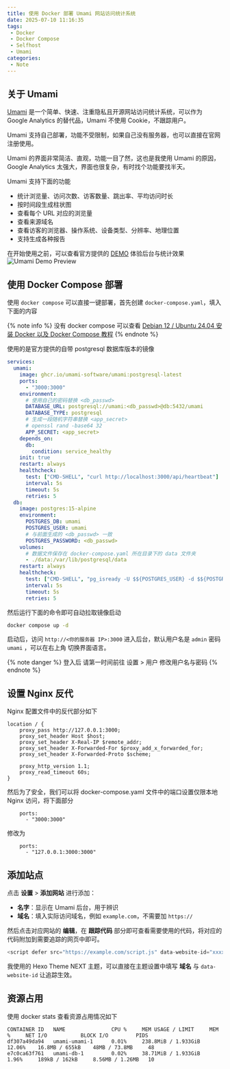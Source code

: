 ```yaml
---
title: 使用 Docker 部署 Umami 网站访问统计系统
date: 2025-07-10 11:16:35
tags:
 - Docker
 - Docker Compose
 - Selfhost
 - Umami
categories:
 - Note
---
```


## 关于 Umami 

[Umami](https://umami.is/) 是一个简单、快速、注重隐私且开源网站访问统计系统，可以作为 Google Analytics 的替代品，Umami 不使用 Cookie，不跟踪用户。   

Umami 支持自己部署，功能不受限制，如果自己没有服务器，也可以直接在官网注册使用。  

Umami 的界面非常简洁、直观，功能一目了然，这也是我使用 Umami 的原因，Google Analytics 太强大，界面也很复杂，有时找个功能要找半天。  

Umami 支持下面的功能
 - 统计浏览量、访问次数、访客数量、跳出率、平均访问时长
 - 按时间段生成柱状图
 - 查看每个 URL 对应的浏览量
 - 查看来源域名
 - 查看访客的浏览器、操作系统、设备类型、分辨率、地理位置
 - 支持生成各种报告

在开始使用之前，可以查看官方提供的 [DEMO](https://eu.umami.is/share/LGazGOecbDtaIwDr/umami.is) 体验后台与统计效果
![Umami Demo Preview](https://m.nep.me/blog/post/umami-demo-preview.png)

## 使用 Docker Compose 部署

使用 `docker compose` 可以直接一键部署，首先创建 `docker-compose.yaml`，填入下面的内容

<!--more-->
{% note info %}
没有 docker compose 可以查看 [Debian 12 / Ubuntu 24.04 安装 Docker 以及 Docker Compose 教程](https://u.sb/debian-install-docker/) 
{% endnote %}

使用的是官方提供的自带 postgresql 数据库版本的镜像

```yaml 
services:
  umami:
    image: ghcr.io/umami-software/umami:postgresql-latest
    ports:
      - "3000:3000"
    environment:
      # 使用自己的密码替换 <db_passwd> 
      DATABASE_URL: postgresql://umami:<db_passwd>@db:5432/umami
      DATABASE_TYPE: postgresql
      # 生成一段随机字符串替换 <app_secret>
      # openssl rand -base64 32
      APP_SECRET: <app_secret>
    depends_on:
      db:
        condition: service_healthy
    init: true
    restart: always
    healthcheck:
      test: ["CMD-SHELL", "curl http://localhost:3000/api/heartbeat"]
      interval: 5s
      timeout: 5s
      retries: 5
  db:
    image: postgres:15-alpine
    environment:
      POSTGRES_DB: umami
      POSTGRES_USER: umami
      # 与前面生成的 <db_passwd> 一致
      POSTGRES_PASSWORD: <db_passwd>
    volumes:
      # 数据文件保存在 docker-compose.yaml 所在目录下的 data 文件夹
      - ./data:/var/lib/postgresql/data
    restart: always
    healthcheck:
      test: ["CMD-SHELL", "pg_isready -U $${POSTGRES_USER} -d $${POSTGRES_DB}"]
      interval: 5s
      timeout: 5s
      retries: 5
```

然后运行下面的命令即可自动拉取镜像启动
```sh 
docker compose up -d
```

启动后，访问 `http://<你的服务器 IP>:3000` 进入后台，默认用户名是 `admin` 密码 `umami` ，可以在右上角 切换界面语言。

{% note danger %}
登入后 请第一时间前往 设置 > 用户 修改用户名与密码
{% endnote %}

## 设置 Nginx 反代
Nginx 配置文件中的反代部分如下
```
location / {
    proxy_pass http://127.0.0.1:3000;
    proxy_set_header Host $host;
    proxy_set_header X-Real-IP $remote_addr;
    proxy_set_header X-Forwarded-For $proxy_add_x_forwarded_for;
    proxy_set_header X-Forwarded-Proto $scheme;

    proxy_http_version 1.1;
    proxy_read_timeout 60s;
}
```

然后为了安全，我们可以将 docker-compose.yaml 文件中的端口设置仅限本地 Nginx 访问，将下面部分
```
    ports:
      - "3000:3000"
```
修改为
```
    ports:
      - "127.0.0.1:3000:3000"
```

## 添加站点

点击 **设置** > **添加网站** 进行添加：
 - **名字**：显示在 Umami 后台，用于辨识
 - **域名**：填入实际访问域名，例如 `example.com`，不需要加 `https://`

然后点击对应网站的 **编辑**，在 **跟踪代码** 部分即可查看需要使用的代码，将对应的代码附加到需要追踪的网页中即可。  

```js
<script defer src="https://example.com/script.js" data-website-id="xxxx-xxxx-xxxx-xxxx"></script>
```

我使用的 Hexo Theme NEXT 主题，可以直接在主题设置中填写 **域名** 与 `data-website-id` 让追踪生效。

## 资源占用

使用 docker stats 查看资源占用情况如下

```
CONTAINER ID   NAME               CPU %     MEM USAGE / LIMIT     MEM %     NET I/O           BLOCK I/O         PIDS 
df307a49da94   umami-umami-1      0.01%     238.8MiB / 1.933GiB   12.06%    16.8MB / 655kB    48MB / 73.8MB     48 
e7c0ca63f761   umami-db-1         0.02%     38.71MiB / 1.933GiB   1.96%     189kB / 162kB     8.56MB / 1.26MB   10 
```